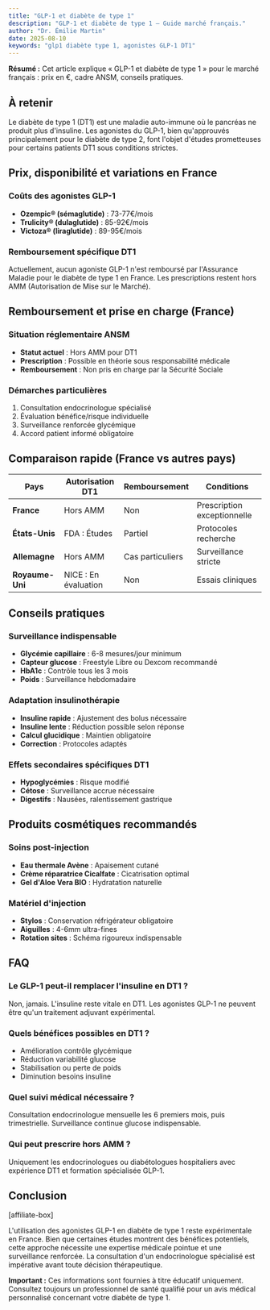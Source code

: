 ```yaml
---
title: "GLP-1 et diabète de type 1"
description: "GLP-1 et diabète de type 1 — Guide marché français."
author: "Dr. Émilie Martin"
date: 2025-08-10
keywords: "glp1 diabète type 1, agonistes GLP-1 DT1"
---
```


**Résumé :** Cet article explique « GLP-1 et diabète de type 1 » pour le marché français : prix en €, cadre ANSM, conseils pratiques.

## À retenir

Le diabète de type 1 (DT1) est une maladie auto-immune où le pancréas ne produit plus d'insuline. Les agonistes du GLP-1, bien qu'approuvés principalement pour le diabète de type 2, font l'objet d'études prometteuses pour certains patients DT1 sous conditions strictes.

## Prix, disponibilité et variations en France

### Coûts des agonistes GLP-1
- **Ozempic® (sémaglutide)** : 73-77€/mois
- **Trulicity® (dulaglutide)** : 85-92€/mois  
- **Victoza® (liraglutide)** : 89-95€/mois

### Remboursement spécifique DT1
Actuellement, aucun agoniste GLP-1 n'est remboursé par l'Assurance Maladie pour le diabète de type 1 en France. Les prescriptions restent hors AMM (Autorisation de Mise sur le Marché).

## Remboursement et prise en charge (France)

### Situation réglementaire ANSM
- **Statut actuel** : Hors AMM pour DT1
- **Prescription** : Possible en théorie sous responsabilité médicale
- **Remboursement** : Non pris en charge par la Sécurité Sociale

### Démarches particulières
1. Consultation endocrinologue spécialisé
2. Évaluation bénéfice/risque individuelle
3. Surveillance renforcée glycémique
4. Accord patient informé obligatoire

## Comparaison rapide (France vs autres pays)

| Pays | Autorisation DT1 | Remboursement | Conditions |
|------|------------------|---------------|------------|
| **France** | Hors AMM | Non | Prescription exceptionnelle |
| **États-Unis** | FDA : Études | Partiel | Protocoles recherche |
| **Allemagne** | Hors AMM | Cas particuliers | Surveillance stricte |
| **Royaume-Uni** | NICE : En évaluation | Non | Essais cliniques |

## Conseils pratiques

### Surveillance indispensable
- **Glycémie capillaire** : 6-8 mesures/jour minimum
- **Capteur glucose** : Freestyle Libre ou Dexcom recommandé
- **HbA1c** : Contrôle tous les 3 mois
- **Poids** : Surveillance hebdomadaire

### Adaptation insulinothérapie
- **Insuline rapide** : Ajustement des bolus nécessaire
- **Insuline lente** : Réduction possible selon réponse
- **Calcul glucidique** : Maintien obligatoire
- **Correction** : Protocoles adaptés

### Effets secondaires spécifiques DT1
- **Hypoglycémies** : Risque modifié
- **Cétose** : Surveillance accrue nécessaire
- **Digestifs** : Nausées, ralentissement gastrique

## Produits cosmétiques recommandés

### Soins post-injection
- **Eau thermale Avène** : Apaisement cutané
- **Crème réparatrice Cicalfate** : Cicatrisation optimal
- **Gel d'Aloe Vera BIO** : Hydratation naturelle

### Matériel d'injection
- **Stylos** : Conservation réfrigérateur obligatoire
- **Aiguilles** : 4-6mm ultra-fines
- **Rotation sites** : Schéma rigoureux indispensable

## FAQ

### Le GLP-1 peut-il remplacer l'insuline en DT1 ?
Non, jamais. L'insuline reste vitale en DT1. Les agonistes GLP-1 ne peuvent être qu'un traitement adjuvant expérimental.

### Quels bénéfices possibles en DT1 ?
- Amélioration contrôle glycémique
- Réduction variabilité glucose
- Stabilisation ou perte de poids
- Diminution besoins insuline

### Quel suivi médical nécessaire ?
Consultation endocrinologue mensuelle les 6 premiers mois, puis trimestrielle. Surveillance continue glucose indispensable.

### Qui peut prescrire hors AMM ?
Uniquement les endocrinologues ou diabétologues hospitaliers avec expérience DT1 et formation spécialisée GLP-1.

## Conclusion

[affiliate-box]

L'utilisation des agonistes GLP-1 en diabète de type 1 reste expérimentale en France. Bien que certaines études montrent des bénéfices potentiels, cette approche nécessite une expertise médicale pointue et une surveillance renforcée. La consultation d'un endocrinologue spécialisé est impérative avant toute décision thérapeutique.

**Important :** Ces informations sont fournies à titre éducatif uniquement. Consultez toujours un professionnel de santé qualifié pour un avis médical personnalisé concernant votre diabète de type 1.

